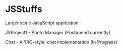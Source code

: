 JSStuffs
========
Larger scale JavaScript application

JSProject1 - Photo Manager (Postponed currently)

Chat - A 'IRC-style' chat implementation (In Progress)
